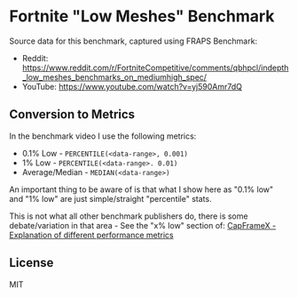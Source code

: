# Fortnite "Low Meshes" Benchmark

Source data for this benchmark, captured using FRAPS Benchmark:

 - Reddit: https://www.reddit.com/r/FortniteCompetitive/comments/qbhpcl/indepth_low_meshes_benchmarks_on_mediumhigh_spec/
 - YouTube: https://www.youtube.com/watch?v=yj590Amr7dQ

## Conversion to Metrics

In the benchmark video I use the following metrics:

- 0.1% Low - `PERCENTILE(<data-range>, 0.001)`
- 1% Low - `PERCENTILE(<data-range>. 0.01)`
- Average/Median - `MEDIAN(<data-range>)`

An important thing to be aware of is that what I show here as "0.1% low" and "1% low" are just simple/straight "percentile" stats.

This is not what all other benchmark publishers do, there is some debate/variation in that area - See the "x% low" section of: [CapFrameX - Explanation of different performance metrics](https://www.capframex.com/blog/post/Explanation%20of%20different%20performance%20metrics)

## License

MIT

